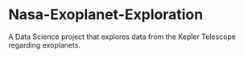 # Nasa-Exoplanet-Exploration
A Data Science project that explores data from the Kepler Telescope regarding exoplanets.
